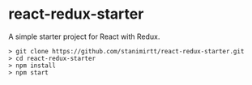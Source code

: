 # react-redux-starter
A simple starter project for React with Redux.

```
> git clone https://github.com/stanimirtt/react-redux-starter.git
> cd react-redux-starter
> npm install
> npm start
```
